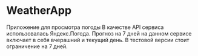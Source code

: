 # WeatherApp
Приложение для просмотра погоды
В качестве API сервиса использовалась Яндекс.Погода.
Прогноз на 7 дней на данном сервисе включает в себя вчерашний и текущий день. 
В тестовой версии стоит ограничение на 7 дней.
